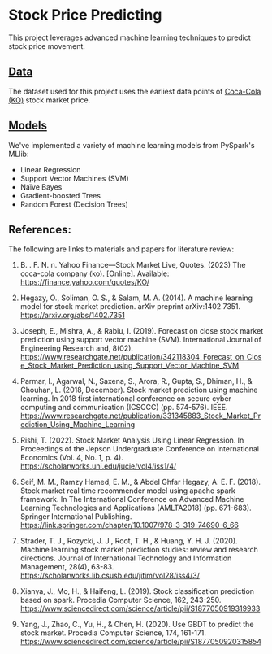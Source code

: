 # Stock Price Predicting
This project leverages advanced machine learning techniques to predict stock price movement.

## [Data](/Data)
The dataset used for this project uses the earliest data points of [Coca-Cola (KO)](/Data/KO.csv) stock market price. 

## [Models](/Models)
We've implemented a variety of machine learning models from PySpark's MLlib:

- Linear Regression
- Support Vector Machines (SVM)
- Naïve Bayes
- Gradient-boosted Trees
- Random Forest (Decision Trees)

## References:

The following are links to materials and papers for literature review:

1. B. . F. N. n. Yahoo Finance—Stock Market Live, Quotes. (2023) The coca-cola company (ko). [Online]. Available: https://finance.yahoo.com/quotes/KO/
  
2. Hegazy, O., Soliman, O. S., \& Salam, M. A. (2014). A machine learning model for stock market prediction. arXiv preprint arXiv:1402.7351. https://arxiv.org/abs/1402.7351

3. Joseph, E., Mishra, A., \& Rabiu, I. (2019). Forecast on close stock market prediction using support vector machine (SVM). International Journal of Engineering Research and, 8(02). https://www.researchgate.net/publication/342118304_Forecast_on_Close_Stock_Market_Prediction_using_Support_Vector_Machine_SVM

4. Parmar, I., Agarwal, N., Saxena, S., Arora, R., Gupta, S., Dhiman, H., \& Chouhan, L. (2018, December). Stock market prediction using machine learning. In 2018 first international conference on secure cyber computing and communication (ICSCCC) (pp. 574-576). IEEE. https://www.researchgate.net/publication/331345883_Stock_Market_Prediction_Using_Machine_Learning

5. Rishi, T. (2022). Stock Market Analysis Using Linear Regression. In Proceedings of the Jepson Undergraduate Conference on International Economics (Vol. 4, No. 1, p. 4). https://scholarworks.uni.edu/jucie/vol4/iss1/4/

6. Seif, M. M., Ramzy Hamed, E. M., \& Abdel Ghfar Hegazy, A. E. F. (2018). Stock market real time recommender model using apache spark framework. In The International Conference on Advanced Machine Learning Technologies and Applications (AMLTA2018) (pp. 671-683). Springer International Publishing. https://link.springer.com/chapter/10.1007/978-3-319-74690-6_66
  
7. Strader, T. J., Rozycki, J. J., Root, T. H., \& Huang, Y. H. J. (2020). Machine learning stock market prediction studies: review and research directions. Journal of International Technology and Information Management, 28(4), 63-83. https://scholarworks.lib.csusb.edu/jitim/vol28/iss4/3/

8. Xianya, J., Mo, H., \& Haifeng, L. (2019). Stock classification prediction based on spark. Procedia Computer Science, 162, 243-250. https://www.sciencedirect.com/science/article/pii/S1877050919319933

9. Yang, J., Zhao, C., Yu, H., \& Chen, H. (2020). Use GBDT to predict the stock market. Procedia Computer Science, 174, 161-171. https://www.sciencedirect.com/science/article/pii/S1877050920315854
